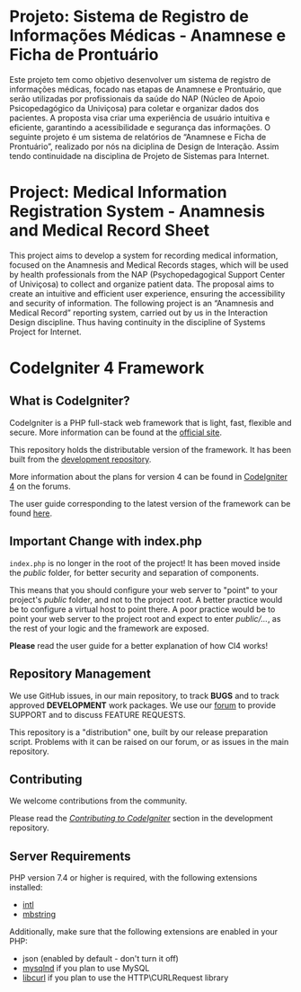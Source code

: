 # Projeto: Sistema de Registro de Informações Médicas - Anamnese e Ficha de Prontuário

Este projeto tem como objetivo desenvolver um sistema de registro de informações médicas, focado nas etapas de Anamnese e Prontuário, que serão utilizadas por profissionais da saúde do NAP (Núcleo de Apoio Psicopedagógico da Univiçosa) para coletar e organizar dados dos pacientes. A proposta visa criar uma experiência de usuário intuitiva e eficiente, garantindo a acessibilidade e segurança das informações.
O seguinte projeto é um sistema de relatórios de “Anamnese e Ficha de Prontuário”, realizado por nós na diciplina de Design de Interação. Assim tendo continuidade na disciplina de Projeto de Sistemas para Internet.

# Project: Medical Information Registration System - Anamnesis and Medical Record Sheet

This project aims to develop a system for recording medical information, focused on the Anamnesis and Medical Records stages, which will be used by health professionals from the NAP (Psychopedagogical Support Center of Univiçosa) to collect and organize patient data. The proposal aims to create an intuitive and efficient user experience, ensuring the accessibility and security of information.
The following project is an “Anamnesis and Medical Record” reporting system, carried out by us in the Interaction Design discipline. Thus having continuity in the discipline of Systems Project for Internet.

# CodeIgniter 4 Framework

## What is CodeIgniter?

CodeIgniter is a PHP full-stack web framework that is light, fast, flexible and secure.
More information can be found at the [official site](https://codeigniter.com).

This repository holds the distributable version of the framework.
It has been built from the
[development repository](https://github.com/codeigniter4/CodeIgniter4).

More information about the plans for version 4 can be found in [CodeIgniter 4](https://forum.codeigniter.com/forumdisplay.php?fid=28) on the forums.

The user guide corresponding to the latest version of the framework can be found
[here](https://codeigniter4.github.io/userguide/).

## Important Change with index.php

`index.php` is no longer in the root of the project! It has been moved inside the *public* folder,
for better security and separation of components.

This means that you should configure your web server to "point" to your project's *public* folder, and
not to the project root. A better practice would be to configure a virtual host to point there. A poor practice would be to point your web server to the project root and expect to enter *public/...*, as the rest of your logic and the
framework are exposed.

**Please** read the user guide for a better explanation of how CI4 works!

## Repository Management

We use GitHub issues, in our main repository, to track **BUGS** and to track approved **DEVELOPMENT** work packages.
We use our [forum](http://forum.codeigniter.com) to provide SUPPORT and to discuss
FEATURE REQUESTS.

This repository is a "distribution" one, built by our release preparation script.
Problems with it can be raised on our forum, or as issues in the main repository.

## Contributing

We welcome contributions from the community.

Please read the [*Contributing to CodeIgniter*](https://github.com/codeigniter4/CodeIgniter4/blob/develop/CONTRIBUTING.md) section in the development repository.

## Server Requirements

PHP version 7.4 or higher is required, with the following extensions installed:

- [intl](http://php.net/manual/en/intl.requirements.php)
- [mbstring](http://php.net/manual/en/mbstring.installation.php)

Additionally, make sure that the following extensions are enabled in your PHP:

- json (enabled by default - don't turn it off)
- [mysqlnd](http://php.net/manual/en/mysqlnd.install.php) if you plan to use MySQL
- [libcurl](http://php.net/manual/en/curl.requirements.php) if you plan to use the HTTP\CURLRequest library
